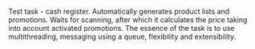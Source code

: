Test task - cash register.
Automatically generates product lists and promotions.
Waits for scanning, after which it calculates the price taking into account activated promotions. The essence of the task is to use multithreading, messaging using a queue, flexibility and extensibility.
